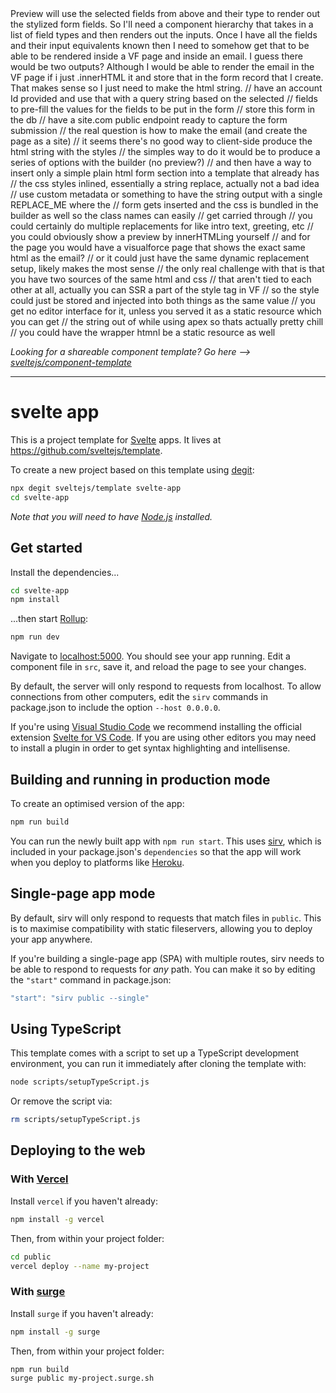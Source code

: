 <div>
    Preview will use the selected fields from above and their type to render out
    the stylized form fields. So I'll need a component hierarchy that takes in a
    list of field types and then renders out the inputs. Once I have all the
    fields and their input equivalents known then I need to somehow get that to
    be able to be rendered inside a VF page and inside an email. I guess there
    would be two outputs? Although I would be able to render the email in the VF
    page if i just .innerHTML it and store that in the form record that I
    create. That makes sense so I just need to make the html string. // have an
    account Id provided and use that with a query string based on the selected
    // fields to pre-fill the values for the fields to be put in the form //
    store this form in the db // have a site.com public endpoint ready to
    capture the form submission // the real question is how to make the email
    (and create the page as a site) // it seems there's no good way to
    client-side produce the html string with the styles // the simples way to do
    it would be to produce a series of options with the builder (no preview?) //
    and then have a way to insert only a simple plain html form section into a
    template that already has // the css styles inlined, essentially a string
    replace, actually not a bad idea // use custom metadata or something to have
    the string output with a single REPLACE_ME where the // form gets inserted
    and the css is bundled in the builder as well so the class names can easily
    // get carried through // you could certainly do multiple replacements for
    like intro text, greeting, etc // you could obviously show a preview by
    innerHTMLing yourself // and for the page you would have a visualforce page
    that shows the exact same html as the email? // or it could just have the
    same dynamic replacement setup, likely makes the most sense // the only real
    challenge with that is that you have two sources of the same html and css //
    that aren't tied to each other at all, actually you can SSR a part of the
    style tag in VF // so the style could just be stored and injected into both
    things as the same value // you get no editor interface for it, unless you
    served it as a static resource which you can get // the string out of while
    using apex so thats actually pretty chill // you could have the wrapper
    htmnl be a static resource as well
  </div>

_Looking for a shareable component template? Go here --> [sveltejs/component-template](https://github.com/sveltejs/component-template)_

---

# svelte app

This is a project template for [Svelte](https://svelte.dev) apps. It lives at https://github.com/sveltejs/template.

To create a new project based on this template using [degit](https://github.com/Rich-Harris/degit):

```bash
npx degit sveltejs/template svelte-app
cd svelte-app
```

_Note that you will need to have [Node.js](https://nodejs.org) installed._

## Get started

Install the dependencies...

```bash
cd svelte-app
npm install
```

...then start [Rollup](https://rollupjs.org):

```bash
npm run dev
```

Navigate to [localhost:5000](http://localhost:5000). You should see your app running. Edit a component file in `src`, save it, and reload the page to see your changes.

By default, the server will only respond to requests from localhost. To allow connections from other computers, edit the `sirv` commands in package.json to include the option `--host 0.0.0.0`.

If you're using [Visual Studio Code](https://code.visualstudio.com/) we recommend installing the official extension [Svelte for VS Code](https://marketplace.visualstudio.com/items?itemName=svelte.svelte-vscode). If you are using other editors you may need to install a plugin in order to get syntax highlighting and intellisense.

## Building and running in production mode

To create an optimised version of the app:

```bash
npm run build
```

You can run the newly built app with `npm run start`. This uses [sirv](https://github.com/lukeed/sirv), which is included in your package.json's `dependencies` so that the app will work when you deploy to platforms like [Heroku](https://heroku.com).

## Single-page app mode

By default, sirv will only respond to requests that match files in `public`. This is to maximise compatibility with static fileservers, allowing you to deploy your app anywhere.

If you're building a single-page app (SPA) with multiple routes, sirv needs to be able to respond to requests for _any_ path. You can make it so by editing the `"start"` command in package.json:

```js
"start": "sirv public --single"
```

## Using TypeScript

This template comes with a script to set up a TypeScript development environment, you can run it immediately after cloning the template with:

```bash
node scripts/setupTypeScript.js
```

Or remove the script via:

```bash
rm scripts/setupTypeScript.js
```

## Deploying to the web

### With [Vercel](https://vercel.com)

Install `vercel` if you haven't already:

```bash
npm install -g vercel
```

Then, from within your project folder:

```bash
cd public
vercel deploy --name my-project
```

### With [surge](https://surge.sh/)

Install `surge` if you haven't already:

```bash
npm install -g surge
```

Then, from within your project folder:

```bash
npm run build
surge public my-project.surge.sh
```
